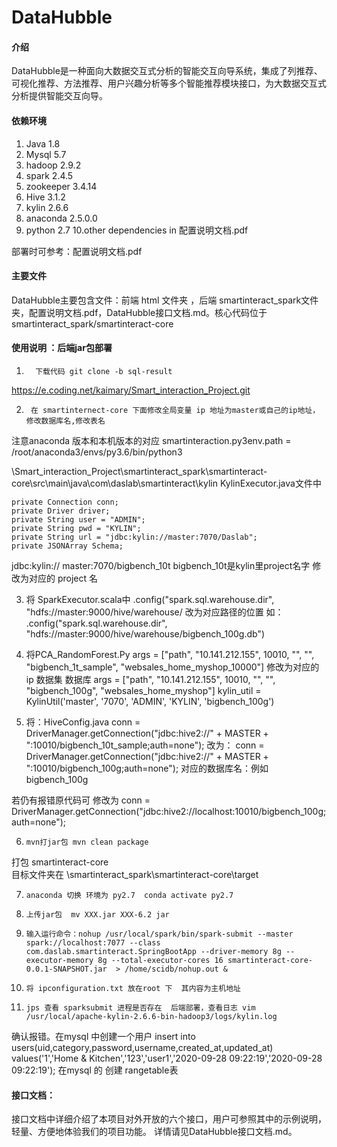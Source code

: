 # DataHubble

#### 介绍

DataHubble是一种面向大数据交互式分析的智能交互向导系统，集成了列推荐、可视化推荐、方法推荐、用户兴趣分析等多个智能推荐模块接口，为大数据交互式分析提供智能交互向导。

#### 依赖环境

1.	Java 1.8 
2.	Mysql 5.7
3.	hadoop 2.9.2 
4.	spark 2.4.5 
5.	zookeeper 3.4.14
6.	Hive 3.1.2
7.	kylin 2.6.6
8. anaconda 2.5.0.0
9. python 2.7 
10.other dependencies in 配置说明文档.pdf

部署时可参考：配置说明文档.pdf

#### 主要文件

DataHubble主要包含文件：前端 html 文件夹 ，后端 smartinteract_spark文件夹，配置说明文档.pdf，DataHubble接口文档.md。核心代码位于smartinteract_spark/smartinteract-core

#### 使用说明 ：后端jar包部署 
1.       下载代码 git clone -b sql-result
https://e.coding.net/kaimary/Smart_interaction_Project.git


2.      在 smartinternect-core 下面修改全局变量 ip 地址为master或自己的ip地址，修改数据库名,修改表名 

注意anaconda 版本和本机版本的对应 
smartinteraction.py3env.path = /root/anaconda3/envs/py3.6/bin/python3

\Smart_interaction_Project\smartinteract_spark\smartinteract-core\src\main\java\com\daslab\smartinteract\kylin
KylinExecutor.java文件中 

    private Connection conn;
    private Driver driver;
    private String user = "ADMIN";
    private String pwd = "KYLIN";
    private String url = "jdbc:kylin://master:7070/Daslab";
    private JSONArray Schema;

jdbc:kylin:// master:7070/bigbench_10t
bigbench_10t是kylin里project名字 
修改为对应的 project 名 


3.    将 SparkExecutor.scala中
.config("spark.sql.warehouse.dir", "hdfs://master:9000/hive/warehouse/
改为对应路径的位置  如： 
.config("spark.sql.warehouse.dir", "hdfs://master:9000/hive/warehouse/bigbench_100g.db")


4.    将PCA_RandomForest.Py
args = ["path", "10.141.212.155", 10010, "", "", "bigbench_1t_sample", "websales_home_myshop_10000"]
修改为对应的 ip 数据集 数据库 
args = ["path", "10.141.212.155", 10010, "", "", "bigbench_100g", "websales_home_myshop"]
kylin_util = KylinUtil('master', '7070', 'ADMIN', 'KYLIN', 'bigbench_100g')


5.    将：HiveConfig.java
conn = DriverManager.getConnection("jdbc:hive2://" + MASTER + ":10010/bigbench_10t_sample;auth=none");
改为：
conn = DriverManager.getConnection("jdbc:hive2://" + MASTER + ":10010/bigbench_100g;auth=none");
对应的数据库名：例如bigbench_100g  

若仍有报错原代码可 修改为 
conn = DriverManager.getConnection("jdbc:hive2://localhost:10010/bigbench_100g;auth=none");


6.     mvn打jar包 mvn clean package 
打包 smartinteract-core 	
目标文件夹在
\smartinteract_spark\smartinteract-core\target

7.     anaconda 切换 环境为 py2.7  conda activate py2.7

8.     上传jar包  mv XXX.jar XXX-6.2 jar 

9.     输入运行命令：nohup /usr/local/spark/bin/spark-submit --master spark://localhost:7077 --class com.daslab.smartinteract.SpringBootApp --driver-memory 8g --executor-memory 8g --total-executor-cores 16 smartinteract-core-0.0.1-SNAPSHOT.jar  > /home/scidb/nohup.out &


10.     将 ipconfiguration.txt 放在root 下  其内容为主机地址

11.     jps 查看 sparksubmit 进程是否存在  后端部署，查看日志 vim /usr/local/apache-kylin-2.6.6-bin-hadoop3/logs/kylin.log 
确认报错。在mysql 中创建一个用户 insert into users(uid,category,password,username,created_at,updated_at) values('1','Home & Kitchen','123','user1','2020-09-28 09:22:19','2020-09-28 09:22:19');
在mysql 的 创建 rangetable表

#### 接口文档：

接口文档中详细介绍了本项目对外开放的六个接口，用户可参照其中的示例说明，轻量、方便地体验我们的项目功能。
详情请见DataHubble接口文档.md。

